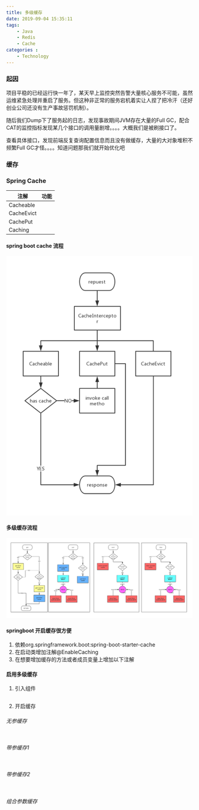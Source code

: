 ```yaml
---
title: 多级缓存
date: 2019-09-04 15:35:11
tags: 
    - Java
    - Redis
    - Cache
categories :
    - Technology
---
```

### 起因
项目平稳的已经运行快一年了，某天早上监控突然告警大量核心服务不可能，虽然运维紧急处理并重启了服务。但这种非正常的服务宕机着实让人捏了把冷汗（还好创业公司还没有生产事故惩罚机制）。

随后我们Dump下了服务起的日志，发现事故期间JVM存在大量的Full GC，配合CAT的监控指标发现某几个接口的调用量剧增。。。。大概我们是被刷接口了。

查看具体接口，发现前端反复查询配置信息而且没有做缓存，大量的大对象堆积不频繁Full GC才怪。。。。知道问题那我们就开始优化吧

<!-- more -->

### 缓存

### Spring Cache


注解|功能
---|---
Cacheable|
CacheEvict|
CachePut|
Caching|

#### spring boot cache 流程

![01](一个事故引起的缓存/springCache.png)


#### 多级缓存流程

![02](一个事故引起的缓存/多级缓存.png)



#### springboot 开启缓存很方便
1. 依赖org.springframework.boot:spring-boot-starter-cache
2. 在启动类增加注解@EnableCaching
3. 在想要增加缓存的方法或者成员变量上增加以下注解

#### 启用多级缓存
1. 引入组件

```gradle 

``` 

2. 开启缓存
   
###### 无参缓存
```java

``` 

###### 带参缓存1
```java

``` 

###### 带参缓存2
```java

``` 

###### 组合参数缓存
```java

``` 